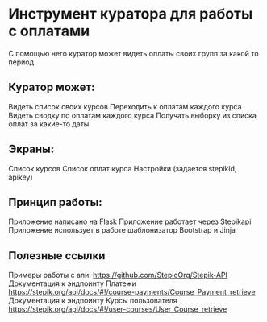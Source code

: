 # Инструмент куратора для работы с оплатами

C помощью него куратор может видеть оплаты своих групп за какой то период

## Куратор может:

Видеть список своих курсов
Переходить к оплатам каждого курса
Видеть сводку по оплатам каждого курса
Получать выборку из списка оплат за какие-то даты

## Экраны:

Список курсов
Список оплат курса
Настройки (задается stepikid, apikey)

## Принцип работы:

Приложение написано на Flask
Приложение работает через Stepikapi
Приложение использует в работе шаблонизатор Bootstrap и Jinja

## Полезные ссылки

Примеры работы с апи: https://github.com/StepicOrg/Stepik-API
Документация к эндпоинту Платежи https://stepik.org/api/docs/#!/course-payments/Course_Payment_retrieve
Документация к эндпоинту Курсы пользователя https://stepik.org/api/docs/#!/user-courses/User_Course_retrieve


